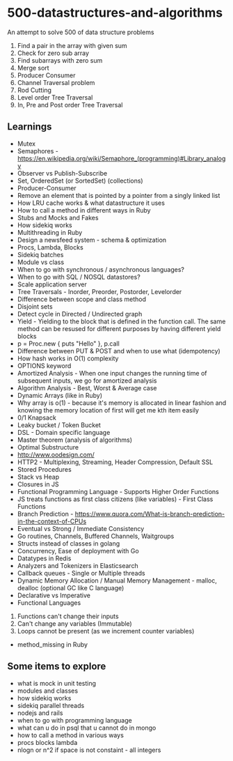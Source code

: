 # 500-datastructures-and-algorithms
An attempt to solve 500 of data structure problems

1. Find a pair in the array with given sum
2. Check for zero sub array
3. Find subarrays with zero sum
4. Merge sort
5. Producer Consumer
6. Channel Traversal problem
7. Rod Cutting
8. Level order Tree Traversal
9. In, Pre and Post order Tree Traversal

## Learnings
* Mutex
* Semaphores - https://en.wikipedia.org/wiki/Semaphore_(programming)#Library_analogy
* Observer vs Publish-Subscribe
* Set, OrderedSet (or SortedSet) (collections)
* Producer-Consumer
* Remove an element that is pointed by a pointer from a singly linked list
* How LRU cache works & what datastructure it uses
* How to call a method in different ways in Ruby
* Stubs and Mocks and Fakes
* How sidekiq works
* Multithreading in Ruby
* Design a newsfeed system - schema & optimization
* Procs, Lambda, Blocks
* Sidekiq batches
* Module vs class
* When to go with synchronous / asynchronous languages?
* When to go with SQL / NOSQL datastores?
* Scale application server
* Tree Traversals - Inorder, Preorder, Postorder, Levelorder
* Difference between scope and class method
* Disjoint sets
* Detect cycle in Directed / Undirected graph
* Yield - Yielding to the block that is defined in the function call. The same method can be resused for different purposes by having different yield blocks
* p = Proc.new { puts "Hello" }, p.call
* Difference between PUT & POST and when to use what (idempotency)
* How hash works in O(1) complexity
* OPTIONS keyword
* Amortized Analysis - When one input changes the running time of subsequent inputs, we go for amortized analysis
* Algorithm Analysis - Best, Worst & Average case
* Dynamic Arrays (like in Ruby)
* Why array is o(1) - because it's memory is allocated in linear fashion and knowing the memory location of first will get me kth item easily
* 0/1 Knapsack
* Leaky bucket / Token Bucket
* DSL - Domain specific language
* Master theorem (analysis of algorithms)
* Optimal Substructure
* http://www.oodesign.com/
* HTTP2 - Multiplexing, Streaming, Header Compression, Default SSL
* Stored Procedures
* Stack vs Heap
* Closures in JS
* Functional Programming Language - Supports Higher Order Functions
* JS treats functions as first class citizens (like variables) - First Class Functions
* Branch Prediction - https://www.quora.com/What-is-branch-prediction-in-the-context-of-CPUs
* Eventual vs Strong / Immediate Consistency
* Go routines, Channels, Buffered Channels, Waitgroups
* Structs instead of classes in golang
* Concurrency, Ease of deployment with Go
* Datatypes in Redis
* Analyzers and Tokenizers in Elasticsearch
* Callback queues - Single or Multiple threads
* Dynamic Memory Allocation / Manual Memory Management - malloc, dealloc (optional GC like C language)
* Declarative vs Imperative
* Functional Languages
1. Functions can't change their inputs
2. Can't change any variables (Immutable)
3. Loops cannot be present (as we increment counter variables)
* method_missing in Ruby

## Some items to explore
* what is mock in unit testing
* modules and classes
* how sidekiq works
* sidekiq parallel threads
* nodejs and rails
* when to go with programming language
* what can u do in psql that u cannot do in mongo
* how to call a method in various ways
* procs blocks lambda
* nlogn or n^2 if space is not constaint - all integers
